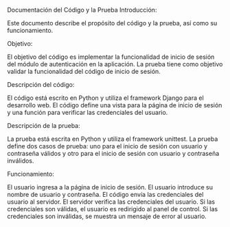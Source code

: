 Documentación del Código y la Prueba
Introducción:

Este documento describe el propósito del código y la prueba, así como su funcionamiento.

Objetivo:

El objetivo del código es implementar la funcionalidad de inicio de sesión del módulo de autenticación en la aplicación. La prueba tiene como objetivo validar la funcionalidad del código de inicio de sesión.

Descripción del código:

El código está escrito en Python y utiliza el framework Django para el desarrollo web. El código define una vista para la página de inicio de sesión y una función para verificar las credenciales del usuario.

Descripción de la prueba:

La prueba está escrita en Python y utiliza el framework unittest. La prueba define dos casos de prueba: uno para el inicio de sesión con usuario y contraseña válidos y otro para el inicio de sesión con usuario y contraseña inválidos.

Funcionamiento:

El usuario ingresa a la página de inicio de sesión.
El usuario introduce su nombre de usuario y contraseña.
El código envía las credenciales del usuario al servidor.
El servidor verifica las credenciales del usuario.
Si las credenciales son válidas, el usuario es redirigido al panel de control.
Si las credenciales son inválidas, se muestra un mensaje de error al usuario.
